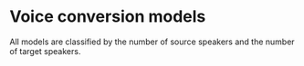 # Voice conversion models
All models are classified by the number of source speakers and the number of target speakers.
